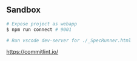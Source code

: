 ## Sandbox

```bash
# Expose project as webapp
$ npm run connect # 9001

# Run vscode dev-server for ./_SpecRunner.html
```

https://commitlint.io/
